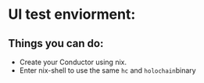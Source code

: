 # UI test enviorment:

## Things you can do:
- Create your Conductor using nix.
- Enter nix-shell to use the same `hc` and `holochain`binary 
